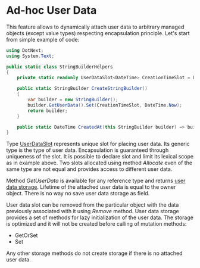 Ad-hoc User Data
====
This feature allows to dynamically attach user data to arbitrary managed objects (except value types) respecting encapsulation principle. Let's start from simple example of code:
```csharp
using DotNext;
using System.Text;

public static class StringBuilderHelpers
{
    private static readonly UserDataSlot<DateTime> CreationTimeSlot = UserDataSlot<DateTime>.Allocate();

    public static StringBuilder CreateStringBuilder()
    {
        var builder = new StringBuilder();
        builder.GetUserData().Set(CreationTimeSlot, DateTime.Now);
        return builder;
    }

    public static DateTime CreatedAt(this StringBuilder builder) => builder.GetUserData().GetOrSet(CreationTimeSlot);
}

```
Type [UserDataSlot](xref:DotNext.UserDataSlot`1) represents unique slot for placing user data. Its generic type is the type of user data. Encapsulation is guaranteed through uniqueness of the slot. It is possible to declare slot and limit its lexical scope as in example above. Two slots allocated using method _Allocate_ even of the same type are not equal and provides access to different user data.

Method _GetUserData_ is available for any reference type and returns [user data storage](xref:DotNext.UserDataStorage). Lifetime of the attached user data is equal to the owner object. There is no way no save user data storage as field.

User data slot can be removed from the particular object with the data previously associated with it using _Remove_ method. User data storage provides a set of methods for lazy initialization of the user data. The storage is optimized and it will not be created before calling of mutation methods:
* GetOrSet
* Set

Any other storage methods do not create storage if there is no attached user data.